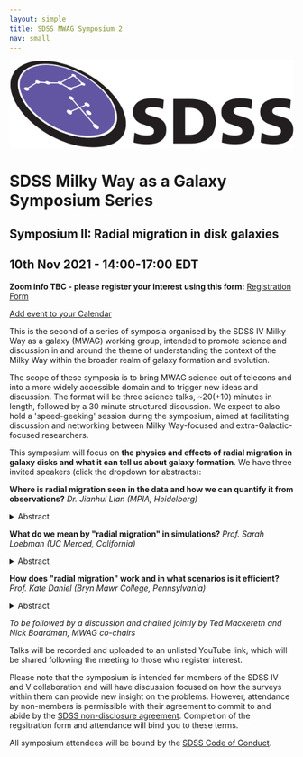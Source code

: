 ```yaml
---
layout: simple
title: SDSS MWAG Symposium 2
nav: small
---
```


![](./assets/img/sdsslogo.png)

# SDSS Milky Way as a Galaxy Symposium Series
## Symposium II: Radial migration in disk galaxies

## 10th Nov 2021 - 14:00-17:00 EDT
**Zoom info TBC - please register your interest using this form:**
[Registration Form](https://docs.google.com/forms/d/e/1FAIpQLSc49tbvAezA9qQ6kJsqj9UdVq_CYSRAMmXqpSAI_FHfdvjqcQ/viewform)

[Add event to your Calendar](./assets/ics/mwagsymp2.ics)

This is the second of a series of symposia organised by the SDSS IV Milky Way as a galaxy (MWAG) working group, intended to promote science and discussion in and around the theme of understanding the context of the Milky Way within the broader realm of galaxy formation and evolution.

The scope of these symposia is to bring MWAG science out of telecons and into a more widely accessible domain and to trigger new ideas and discussion. The format will be three science talks, ~20(+10) minutes in length, followed by a 30 minute structured discussion. We expect to also hold a 'speed-geeking' session during the symposium, aimed at facilitating discussion and networking between Milky Way-focused and extra-Galactic-focused researchers.

This symposium will focus on **the physics and effects of radial migration in galaxy disks and what it can tell us about galaxy formation**. We have three invited speakers (click the dropdown for abstracts):

**Where is radial migration seen in the data and how we can quantify it from observations?**
*Dr. Jianhui Lian (MPIA, Heidelberg)*
<details>
<summary> Abstract </summary>
ABSTRACT TBC!
</details>

**What do we mean by "radial migration" in simulations?**
*Prof. Sarah Loebman (UC Merced, California)*
<details>
<summary> Abstract </summary>
ABSTRACT TBC!
</details>

**How does "radial migration" work and in what scenarios is it efficient?**
*Prof. Kate Daniel (Bryn Mawr College, Pennsylvania)*
<details>
<summary> Abstract </summary>
ABSTRACT TBC
</details>

*To be followed by a discussion and chaired jointly by Ted Mackereth and Nick Boardman, MWAG co-chairs*

Talks will be recorded and uploaded to an unlisted YouTube link, which will be shared following the meeting to those who register interest.

Please note that the symposium is intended for members of the SDSS IV and V collaboration and will have discussion focused on how the surveys within them can provide new insight on the problems. However, attendance by non-members is permissible with their agreement to commit to and abide by the [SDSS non-disclosure agreement](https://internal.sdss.org/meetings/ensenada2019/static/pdf/nonmember_attendance.pdf). Completion of the regsitration form and attendance will bind you to these terms.

All symposium attendees will be bound by the [SDSS Code of Conduct](https://www.sdss.org/collaboration/the-sloan-digital-sky-survey-code-of-conduct/).
